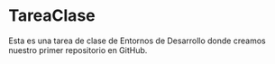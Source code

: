 # TareaClase
Esta es una tarea de clase de Entornos de Desarrollo donde creamos nuestro primer repositorio en GitHub.
